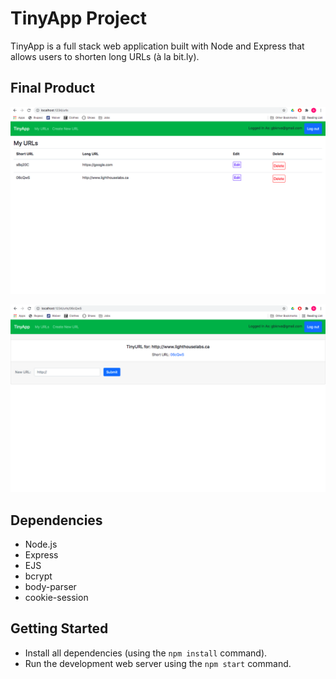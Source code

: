 # TinyApp Project

TinyApp is a full stack web application built with Node and Express that allows users to shorten long URLs (à la bit.ly).

## Final Product

!["Screenshot of URLs page"](https://github.com/GBiyekenova/tinyapp/blob/master/docs/urls-page.png?raw=true)

!["Screenshot of URLs/:shortURL page"](https://github.com/GBiyekenova/tinyapp/blob/master/docs/urls-shortURL-page.png?raw=true)

## Dependencies

- Node.js
- Express
- EJS
- bcrypt
- body-parser
- cookie-session

## Getting Started

- Install all dependencies (using the `npm install` command).
- Run the development web server using the `npm start` command.
